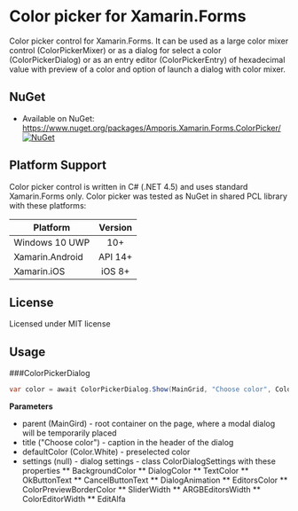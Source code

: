 
# Color picker for Xamarin.Forms
Color picker control for Xamarin.Forms. It can be used as a large color mixer control (ColorPickerMixer) or as a dialog for select a color (ColorPickerDialog) or as an entry editor (ColorPickerEntry) of hexadecimal value with preview of a color and option of launch a dialog with color mixer.


## NuGet
* Available on NuGet: https://www.nuget.org/packages/Amporis.Xamarin.Forms.ColorPicker/ [![NuGet](https://img.shields.io/nuget/v/Amporis.Xamarin.Forms.ColorPicker.svg?label=NuGet)](https://www.nuget.org/packages/Amporis.Xamarin.Forms.ColorPicker/)


## Platform Support

Color picker control is written in C# (.NET 4.5) and uses standard Xamarin.Forms only.
Color picker was tested as NuGet in shared PCL library with these platforms:

|Platform|Version|
| ------------------- | :------------------: |
|Windows 10 UWP|10+|
|Xamarin.Android|API 14+|
|Xamarin.iOS|iOS 8+|


## License
Licensed under MIT license


## Usage

###ColorPickerDialog
```csharp
var color = await ColorPickerDialog.Show(MainGrid, "Choose color", Color.White);
```

**Parameters**
* parent (MainGird) - root container on the page, where a modal dialog will be temporarily placed
* title ("Choose color") - caption in the header of the dialog
* defaultColor (Color.White) - preselected color
* settings (null) - dialog settings - class ColorDialogSettings with these properties
** BackgroundColor
** DialogColor
** TextColor
** OkButtonText
** CancelButtonText
** DialogAnimation
** EditorsColor
** ColorPreviewBorderColor
** SliderWidth
** ARGBEditorsWidth
** ColorEditorWidth
** EditAlfa
